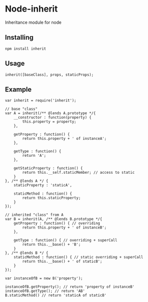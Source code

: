 Node-inherit
============

Inheritance module for node

Installing
------------
    npm install inherit

Usage
------------
    inherit([baseClass], props, staticProps);
    
Example
------------
    var inherit = require('inherit');

    // base "class"
    var A = inherit(/** @lends A.prototype */{
        __constructor : function(property) {
            this.property = property;
        },

        getProperty : function() {
            return this.property + ' of instanceA';
        },
        
        getType : function() {
            return 'A';
        },

        getStaticProperty : function() {
            return this.__self.staticMember; // access to static
        }
    }, /** @lends A */ {    
        staticProperty : 'staticA',
        
        staticMethod : function() {
            return this.staticProperty;
        }
    });

    // inherited "class" from A
    var B = inherit(A, /** @lends B.prototype */{
        getProperty : function() { // overriding
            return this.property + ' of instanceB';
        },
        
        getType : function() { // overriding + superCall
            return this.__base() + 'B';
        }
    }, /** @lends B */ {
        staticMethod : function() { // static overriding + superCall
            return this.__base() + ' of staticB';
        }
    });
    
    var instanceOfB = new B('property');
    
    instanceOfB.getProperty(); // return 'property of instanceB'
    instanceOfB.getType(); // return 'AB'
    B.staticMethod() // return 'staticA of staticB'
